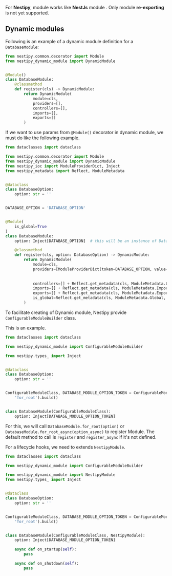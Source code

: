 For **Nestipy**, module works like **NestJs** module . Only module **re-exporting** is not yet supported.

## Dynamic modules

Following is an example of a dynamic module definition for a `DatabaseModule`:

```python
from nestipy.common.decorator import Module
from nestipy_dynamic_module import DynamicModule


@Module()
class DatabaseModule:
    @classmethod
    def register(cls) -> DynamicModule:
        return DynamicModule(
            module=cls,
            providers=[],
            controllers=[],
            imports=[],
            exports=[]
        )
```

If we want to use params from `@Module()` decorator in dynamic module, we must do like the following example.

```python
from dataclasses import dataclass

from nestipy.common.decorator import Module
from nestipy_dynamic_module import DynamicModule
from nestipy_ioc import ModuleProviderDict, Inject
from nestipy_metadata import Reflect, ModuleMetadata


@dataclass
class DatabaseOption:
    option: str = ''


DATABASE_OPTION = 'DATABASE_OPTION'


@Module(
    is_global=True
)
class DatabaseModule:
    option: Inject[DATABASE_OPTION]  # this will be an instance of DatabaseOption 

    @classmethod
    def register(cls, option: DatabaseOption) -> DynamicModule:
        return DynamicModule(
            module=cls,
            providers=[ModuleProviderDict(token=DATABASE_OPTION, value=option)] + Reflect.get_metadata(cls,
                                                                                                       ModuleMetadata.Providers,
                                                                                                       []),
            controllers=[] + Reflect.get_metadata(cls, ModuleMetadata.Controllers, []),
            imports=[] + Reflect.get_metadata(cls, ModuleMetadata.Imports, []),
            exports=[] + Reflect.get_metadata(cls, ModuleMetadata.Exports, []),
            is_global=Reflect.get_metadata(cls, ModuleMetadata.Global, False)
        )
```

To facilitate creating of Dynamic module, Nestipy provide `ConfigurableModuleBuilder` class.

This is an example.

```python
from dataclasses import dataclass

from nestipy_dynamic_module import ConfigurableModuleBuilder

from nestipy.types_ import Inject


@dataclass
class DatabaseOption:
    option: str = ''


ConfigurableModuleClass, DATABASE_MODULE_OPTION_TOKEN = ConfigurableModuleBuilder[DatabaseOption]().set_method(
    'for_root').build()


class DatabaseModule(ConfigurableModuleClass):
    option: Inject[DATABASE_MODULE_OPTION_TOKEN]

```

For this, we will call `DatabaseModule.for_root(option)` or `DatabaseModule.for_root_async(option_async)` to register
Module. The default method to call is `register` and `register_async` if it's not defined.

For a lifecycle hooks, we need to extends `NestipyModule`.

```python
from dataclasses import dataclass

from nestipy_dynamic_module import ConfigurableModuleBuilder

from nestipy_dynamic_module import NestipyModule
from nestipy.types_ import Inject


@dataclass
class DatabaseOption:
    option: str = ''


ConfigurableModuleClass, DATABASE_MODULE_OPTION_TOKEN = ConfigurableModuleBuilder[DatabaseOption]().set_method(
    'for_root').build()


class DatabaseModule(ConfigurableModuleClass, NestipyModule):
    option: Inject[DATABASE_MODULE_OPTION_TOKEN]

    async def on_startup(self):
        pass

    async def on_shutdown(self):
        pass


```

<br/>
<br/>